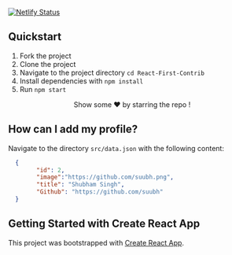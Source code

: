 [![Netlify Status](https://api.netlify.com/api/v1/badges/411568ee-cee9-4f22-b1f1-b6f119931d6c/deploy-status)](https://reactfirstcontrib.netlify.app/)

## Quickstart

1. Fork the project
2. Clone the project
3. Navigate to the project directory `cd React-First-Contrib`
4. Install dependencies with `npm install`
5. Run `npm start`

 </p> 
<p align="center">Show some ❤️ by starring the repo !
</p>


## How can I add my profile?

Navigate to the directory `src/data.json` with the following content:

```json
  {
        "id": 2,
        "image":"https://github.com/suubh.png",
        "title": "Shubham Singh",
        "Github": "https://github.com/suubh"
  }
```

## Getting Started with Create React App

This project was bootstrapped with [Create React App](https://github.com/facebook/create-react-app).



